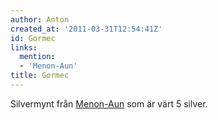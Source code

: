 ```yaml
---
author: Anton
created_at: '2011-03-31T12:54:41Z'
id: Gormec
links:
  mention:
  - 'Menon-Aun'
title: Gormec
---
```


Silvermynt från [Menon-Aun] som är värt 5 silver.

  [Menon-Aun]: Menon-Aun
